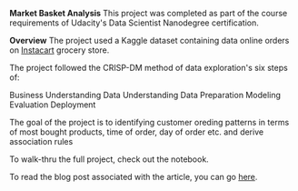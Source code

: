 **Market Basket Analysis**
This project was completed as part of the course requirements of Udacity's Data Scientist Nanodegree certification.

**Overview**
The project used a Kaggle dataset containing data online orders on [Instacart](https://www.kaggle.com/c/instacart-market-basket-analysis) grocery store. 

The project followed the CRISP-DM method of data exploration's six steps of:

Business Understanding
Data Understanding
Data Preparation
Modeling
Evaluation
Deployment

The goal of the project is to identifying customer oreding patterns in terms of most bought products, time of order, day of order etc. and derive association rules

To walk-thru the full project, check out the notebook.

To read the blog post associated with the article, you can go [here](https://medium.com/@rautmohit08/instacart-market-basket-analysis-what-is-in-your-basket-apart-from-bananas-aae710da40af).
